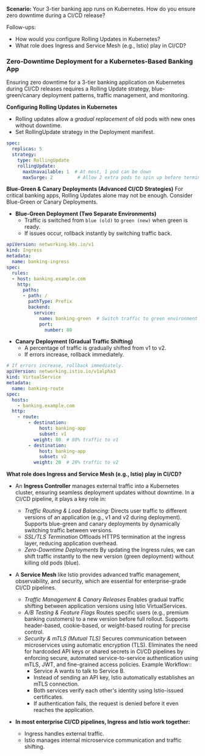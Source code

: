 **Scenario:** Your 3-tier banking app runs on Kubernetes. How do you ensure zero downtime during a CI/CD release?

Follow-ups:
  -   How would you configure Rolling Updates in Kubernetes?
  -   What role does Ingress and Service Mesh (e.g., Istio) play in CI/CD?

### Zero-Downtime Deployment for a Kubernetes-Based Banking App ###
Ensuring zero downtime for a 3-tier banking application on Kubernetes during CI/CD releases requires a Rolling Update strategy, blue-green/canary deployment patterns, traffic management, and monitoring. 

**Configuring Rolling Updates in Kubernetes**
- Rolling updates allow a *gradual replacement* of old pods with new ones without downtime.
- Set RollingUpdate strategy in the Deployment manifest.
```yaml
spec:
  replicas: 5
  strategy:
    type: RollingUpdate
    rollingUpdate:
      maxUnavailable: 1  # At most, 1 pod can be down
      maxSurge: 2         # Allow 2 extra pods to spin up before termination
```

**Blue-Green & Canary Deployments (Advanced CI/CD Strategies)**
For critical banking apps, Rolling Updates alone may not be enough. Consider Blue-Green or Canary Deployments.
- **Blue-Green Deployment (Two Separate Environments)**
  - Traffic is switched from `blue (old)` to `green (new)` when green is ready.
  - If issues occur, rollback instantly by switching traffic back.
```yaml
apiVersion: networking.k8s.io/v1
kind: Ingress
metadata:
  name: banking-ingress
spec:
  rules:
  - host: banking.example.com
    http:
      paths:
      - path: /
        pathType: Prefix
        backend:
          service:
            name: banking-green  # Switch traffic to green environment
            port:
              number: 80
```
- **Canary Deployment (Gradual Traffic Shifting)**
  - A percentage of traffic is gradually shifted from v1 to v2.
  - If errors increase, rollback immediately.
```yaml
# If errors increase, rollback immediately.
apiVersion: networking.istio.io/v1alpha3
kind: VirtualService
metadata:
  name: banking-route
spec:
  hosts:
    - banking.example.com
  http:
    - route:
        - destination:
            host: banking-app
            subset: v1
          weight: 80  # 80% traffic to v1
        - destination:
            host: banking-app
            subset: v2
          weight: 20  # 20% traffic to v2
```

**What role does Ingress and Service Mesh (e.g., Istio) play in CI/CD?**
- An **Ingress Controller** manages external traffic into a Kubernetes cluster, ensuring seamless deployment updates without downtime. In a CI/CD pipeline, it plays a key role in:
  - *Traffic Routing & Load Balancing:* Directs user traffic to different versions of an application (e.g., v1 and v2 during deployment). Supports blue-green and canary deployments by dynamically switching traffic between versions.
  - *SSL/TLS Termination* Offloads HTTPS termination at the ingress layer, reducing application overhead.
  - *Zero-Downtime Deployments* By updating the Ingress rules, we can shift traffic instantly to the new version (green deployment) without killing old pods (blue).
- A **Service Mesh** like Istio provides advanced traffic management, observability, and security, which are essential for enterprise-grade CI/CD pipelines.
  - *Traffic Management & Canary Releases* Enables gradual traffic shifting between application versions using Istio VirtualServices.
  - *A/B Testing & Feature Flags* Routes specific users (e.g., premium banking customers) to a new version before full rollout. Supports header-based, cookie-based, or weight-based routing for precise control.
  - *Security & mTLS (Mutual TLS)* Secures communication between microservices using automatic encryption (TLS). Eliminates the need for hardcoded API keys or shared secrets in CI/CD pipelines by enforcing secure, automated service-to-service authentication using mTLS, JWT, and fine-grained access policies. Example Workflow::
    - Service A wants to talk to Service B.
    - Instead of sending an API key, Istio automatically establishes an mTLS connection.
    - Both services verify each other's identity using Istio-issued certificates.
    - If authentication fails, the request is denied before it even reaches the application.

- **In most enterprise CI/CD pipelines, Ingress and Istio work together:**
  - Ingress handles external traffic.
  - Istio manages internal microservice communication and traffic shifting.

